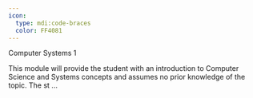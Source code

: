 ```yaml
---
icon:
  type: mdi:code-braces
  color: FF4081
---
```

Computer Systems 1

This module will provide the student with an introduction to Computer Science and Systems concepts and assumes no prior knowledge of the topic. The st ... 
